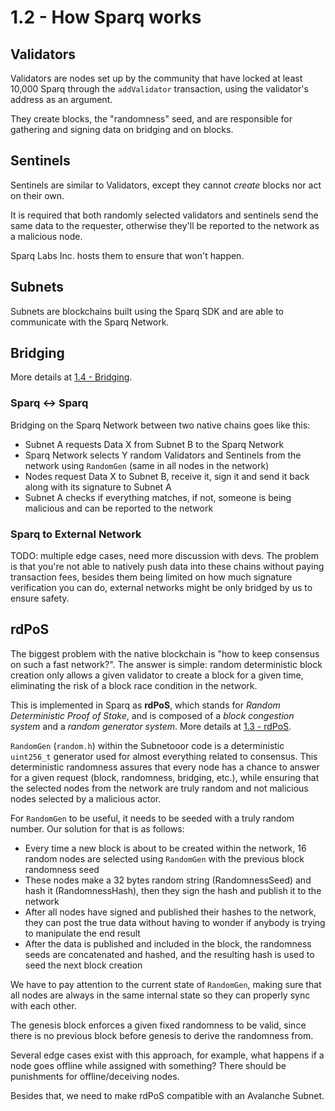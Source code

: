 # 1.2 - How Sparq works

## Validators

Validators are nodes set up by the community that have locked at least 10,000 Sparq through the `addValidator` transaction, using the validator's address as an argument.

They create blocks, the "randomness" seed, and are responsible for gathering and signing data on bridging and on blocks.

## Sentinels

Sentinels are similar to Validators, except they cannot *create* blocks nor act on their own.

It is required that both randomly selected validators and sentinels send the same data to the requester, otherwise they'll be reported to the network as a malicious node.

Sparq Labs Inc. hosts them to ensure that won't happen.

## Subnets

Subnets are blockchains built using the Sparq SDK and are able to communicate with the Sparq Network.

## Bridging

More details at [1.4 - Bridging](1-4.md).

### Sparq <-> Sparq

Bridging on the Sparq Network between two native chains goes like this:

- Subnet A requests Data X from Subnet B to the Sparq Network
- Sparq Network selects Y random Validators and Sentinels from the network using `RandomGen` (same in all nodes in the network)
- Nodes request Data X to Subnet B, receive it, sign it and send it back along with its signature to Subnet A
- Subnet A checks if everything matches, if not, someone is being malicious and can be reported to the network

### Sparq to External Network

TODO: multiple edge cases, need more discussion with devs. The problem is that you're not able to natively push data into these chains without paying transaction fees, besides them being limited on how much signature verification you can do, external networks might be only bridged by us to ensure safety.

## rdPoS

The biggest problem with the native blockchain is "how to keep consensus on such a fast network?". The answer is simple: random deterministic block creation only allows a given validator to create a block for a given time, eliminating the risk of a block race condition in the network.

This is implemented in Sparq as **rdPoS**, which stands for *Random Deterministic Proof of Stake*, and is composed of a *block congestion system* and a *random generator system*. More details at [1.3 - rdPoS](1-3.md).

`RandomGen` (`random.h`) within the Subnetooor code is a deterministic `uint256_t` generator used for almost everything related to consensus. This deterministic randomness assures that every node has a chance to answer for a given request (block, randomness, bridging, etc.), while ensuring that the selected nodes from the network are truly random and not malicious nodes selected by a malicious actor.

For `RandomGen` to be useful, it needs to be seeded with a truly random number. Our solution for that is as follows:

* Every time a new block is about to be created within the network, 16 random nodes are selected using `RandomGen` with the previous block randomness seed
* These nodes make a 32 bytes random string (RandomnessSeed) and hash it (RandomnessHash), then they sign the hash and publish it to the network
* After all nodes have signed and published their hashes to the network, they can post the true data without having to wonder if anybody is trying to manipulate the end result
* After the data is published and included in the block, the randomness seeds are concatenated and hashed, and the resulting hash is used to seed the next block creation

We have to pay attention to the current state of `RandomGen`, making sure that all nodes are always in the same internal state so they can properly sync with each other.

The genesis block enforces a given fixed randomness to be valid, since there is no previous block before genesis to derive the randomness from.

Several edge cases exist with this approach, for example, what happens if a node goes offline while assigned with something? There should be punishments for offline/deceiving nodes.

Besides that, we need to make rdPoS compatible with an Avalanche Subnet.

